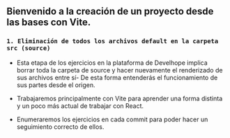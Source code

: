 ## **Bienvenido a la creación de un proyecto desde las bases con Vite.**

### **`1. Eliminación de todos los archivos default en la carpeta src (source)`**

  - Esta etapa de los ejercicios en la plataforma de Develhope implica borrar toda la carpeta de source y hacer nuevamente el renderizado de sus archivos entre sí-
  De esta forma entenderás el funcionamiento de sus partes desde el origen.

  - Trabajaremos principalmente con Vite para aprender una forma distinta y un poco más actual de trabajar con React.

  - Enumeraremos los ejercicios en cada commit para poder hacer un seguimiento correcto de ellos.
